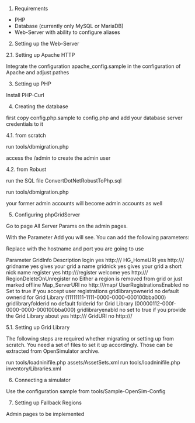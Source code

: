 1. Requirements

- PHP
- Database (currently only MySQL or MariaDB)
- Web-Server with ability to configure aliases


2. Setting up the Web-Server

2.1. Setting up Apache HTTP

Integrate the configuration apache_config.sample in the
configuration of Apache and adjust pathes


3. Setting up PHP

Install PHP-Curl

4. Creating the database

first copy config.php.sample to config.php and add your database server 
credentials to it

4.1. from scratch

run tools/dbmigration.php

access the <yourhost>/admin to create the admin user


4.2. from Robust

run the SQL file ConvertDotNetRobustToPhp.sql

run tools/dbmigration.php

your former admin accounts will become admin accounts as well


5. Configuring phpGridServer

Go to page All Server Params on the admin pages.

With the Parameter Add you will see. You can add the following parameters:

Replace <yourgridserver> with the hostname and port you are going to use

Parameter                  GridInfo                              Description
login                      yes                                   http://<yourgridserver>/
HG_HomeURI                 yes                                   http://<yourgridserver>/
gridname                   yes                                   gives your grid a name
gridnick                   yes                                   gives your grid a short nick name
register                   yes                                   http://<yourgridserver>/register
welcome		           yes                                   http://<yourgridserver>/
RegionDeleteOnUnregister   no                                    Either a region is removed from grid or just marked offline
Map_ServerURI              no                                    http://<yourgridserver>/map/
UserRegistrationsEnabled   no                                    Set to true if you accept user registrations
gridlibraryownerid         no                                    default ownerid for Grid Library (11111111-1111-0000-0000-000100bba000)
gridlibraryfolderid        no                                    default folderid for Grid Library (00000112-000f-0000-0000-000100bba000)
gridlibraryenabld          no                                    set to true if you provide the Grid Library
about                      yes                                   http://<yourgridserver>/
GridURI                    no                                    http://<yourgridserver>/


5.1. Setting up Grid Library

The following steps are required whether migrating or setting up from scratch.
You need a set of files to set it up accordingly. Those can be extracted from OpenSimulator archive.

run tools/loadninifile.php assets/AssetSets.xml
run tools/loadninifile.php inventory/Libraries.xml

6. Connecting a simulator

Use the configuration sample from tools/Sample-OpenSim-Config


7. Setting up Fallback Regions

Admin pages to be implemented
